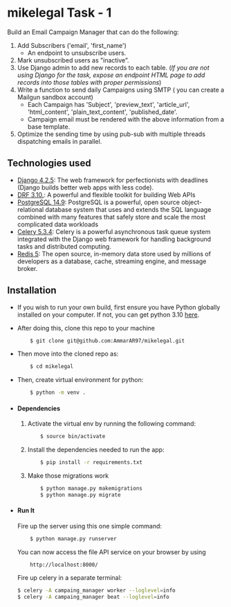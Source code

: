 # mikelegal Task - 1

Build an Email Campaign Manager that can do the following:

1. Add Subscribers ('email', 'first_name')
    - An endpoint to unsubscribe users.
2. Mark unsubscribed users as "inactive”.
3. Use Django admin to add new records to each table. (*If you are not using Django for the task, expose an endpoint HTML page to add records into those tables with proper permissions*)
4. Write a function to send daily Campaigns using SMTP ( you can create a Mailgun sandbox account)
    - Each Campaign has 'Subject', 'preview_text', 'article_url', 'html_content', 'plain_text_content', 'published_date'.
    - Campaign email must be rendered with the above information from a base template.
5. Optimize the sending time by using pub-sub with multiple threads dispatching emails in parallel.


## Technologies used
* [Django 4.2.5](https://www.djangoproject.com/): The web framework for perfectionists with deadlines (Django builds better web apps with less code).
* [DRF 3.10.](www.django-rest-framework.org/): A powerful and flexible toolkit for building Web APIs
* [PostgreSQL 14.9](https://www.postgresql.org/): PostgreSQL is a powerful, open source object-relational database system that uses and extends the SQL language combined with many features that safely store and scale the most complicated data workloads
* [Celery 5.3.4](https://docs.celeryq.dev/en/stable/django/index.html): Celery is a powerful asynchronous task queue system integrated with the Django web framework for handling background tasks and distributed computing.
* [Redis 5](https://redis.io/): The open source, in-memory data store used by millions of developers as a database, cache, streaming engine, and message broker.


## Installation
* If you wish to run your own build, first ensure you have Python globally installed on your computer. If not, you can get python 3.10 [here](https://www.python.org").

* After doing this, clone this repo to your machine
    ```bash
        $ git clone git@github.com:AmmarAR97/mikelegal.git
    ```

* Then move into the cloned repo as:
    ```bash
        $ cd mikelegal
    ```

* Then, create virtual environment for python:
    ```bash
        $ python -m venv .
    ```

* #### Dependencies
    1. Activate the virtual env by running the following command:
        ```bash
            $ source bin/activate
        ```
    2. Install the dependencies needed to run the app:
        ```bash
            $ pip install -r requirements.txt 
        ```
    3. Make those migrations work
        ```bash
            $ python manage.py makemigrations
            $ python manage.py migrate
        ```

* #### Run It
    Fire up the server using this one simple command:
    ```bash
        $ python manage.py runserver
    ```
    You can now access the file API service on your browser by using
    ```
        http://localhost:8000/
    ```
    Fire up celery in a separate terminal:
    ```bash
    $ celery -A campaing_manager worker --loglevel=info
    $ celery -A campaing_manager beat --loglevel=info
    ```
